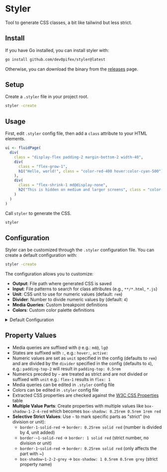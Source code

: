 # Styler

Tool to generate CSS classes, a bit like tailwind but less strict.

## Install

If you have Go installed, you can install styler with:

```bash
go install github.com/devOpifex/styler@latest
```

Otherwise, you can download the binary from the [releases](https://github.com/devOpifex/styler/releases) page.

## Setup

Create a `.styler` file in your project root.

```bash
styler -create
```

## Usage

First, edit `.styler` config file, then add a `class` attribute to your HTML elements.

```r
ui <- fluidPage(
  div(
    class = "display-flex padding-2 margin-bottom-2 width-40",
    div(
      class = "flex-grow-1",
      h1("Hello, world!", class = "color-red-400 hover:color-cyan-500")
    ),
    div(
      class = "flex-shrink-1 md@display-none",
      h2("This is hidden on medium and larger screens", class = "color-blue hover:color-green")
    )
  )
)
```

Call `styler` to generate the CSS.

```bash
styler
```

## Configuration

Styler can be customized through the `.styler` configuration file. You can create a default configuration with:

```bash
styler -create
```

The configuration allows you to customize:

- **Output**: File path where generated CSS is saved
- **Input**: File patterns to search for class attributes (e.g., `**/*.html`, `*.js`)
- **Unit**: CSS unit to use for numeric values (default: `rem`)
- **Divider**: Number to divide numeric values by (default: `4`)
- **Media Queries**: Custom breakpoint definitions
- **Colors**: Custom color palette definitions

<details>
<summary>Default Configuration</summary>

```json
{
    "version": "0.0.3",
    "pattern": "*.R|*.r|*.js|*.html",
    "directory": ".",
    "output": "style.min.css",
    "unit": "rem",
    "divider": 4,
    "media": [
        {
            "maxWidth": "",
            "minWidth": "640px",
            "name": "sm"
        },
        {
            "maxWidth": "",
            "minWidth": "768px",
            "name": "md"
        },
        {
            "maxWidth": "",
            "minWidth": "1024px",
            "name": "lg"
        },
        {
            "maxWidth": "",
            "minWidth": "1280px",
            "name": "xl"
        }
    ],
    "colors": {
        "amber": {
            "100": "#fef3c7",
            "200": "#fde68a",
            "300": "#fcd34d",
            "400": "#fbbf24",
            "50": "#fffbeb",
            "500": "#f59e0b",
            "600": "#d97706",
            "700": "#b45309",
            "800": "#92400e",
            "900": "#78350f",
            "950": "#451a03"
        },
        "blue": {
            "100": "#dbeafe",
            "200": "#bfdbfe",
            "300": "#93c5fd",
            "400": "#60a5fa",
            "50": "#eff6ff",
            "500": "#3b82f6",
            "600": "#2563eb",
            "700": "#1d4ed8",
            "800": "#1e40af",
            "900": "#1e3a8a",
            "950": "#172554"
        },
        "cyan": {
            "100": "#cffafe",
            "200": "#a5f3fc",
            "300": "#67e8f9",
            "400": "#22d3ee",
            "50": "#ecfeff",
            "500": "#06b6d4",
            "600": "#0891b2",
            "700": "#0e7490",
            "800": "#155e75",
            "900": "#164e63",
            "950": "#083344"
        },
        "emerald": {
            "100": "#d1fae5",
            "200": "#a7f3d0",
            "300": "#6ee7b7",
            "400": "#34d399",
            "50": "#ecfdf5",
            "500": "#10b981",
            "600": "#059669",
            "700": "#047857",
            "800": "#065f46",
            "900": "#064e3b",
            "950": "#022c22"
        },
        "fuchsia": {
            "100": "#fae8ff",
            "200": "#f5d0fe",
            "300": "#f0abfc",
            "400": "#e879f9",
            "50": "#fdf4ff",
            "500": "#d946ef",
            "600": "#c026d3",
            "700": "#a21caf",
            "800": "#86198f",
            "900": "#701a75",
            "950": "#4a044e"
        },
        "gray": {
            "100": "#f3f4f6",
            "200": "#e5e7eb",
            "300": "#d1d5db",
            "400": "#9ca3af",
            "50": "#f9fafb",
            "500": "#6b7280",
            "600": "#4b5563",
            "700": "#374151",
            "800": "#1f2937",
            "900": "#111827",
            "950": "#030712"
        },
        "green": {
            "100": "#dcfce7",
            "200": "#bbf7d0",
            "300": "#86efac",
            "400": "#4ade80",
            "50": "#f0fdf4",
            "500": "#22c55e",
            "600": "#16a34a",
            "700": "#15803d",
            "800": "#166534",
            "900": "#14532d",
            "950": "#052e16"
        },
        "indigo": {
            "100": "#e0e7ff",
            "200": "#c7d2fe",
            "300": "#a5b4fc",
            "400": "#818cf8",
            "50": "#eef2ff",
            "500": "#6366f1",
            "600": "#4f46e5",
            "700": "#4338ca",
            "800": "#3730a3",
            "900": "#312e81",
            "950": "#1e1b4b"
        },
        "lime": {
            "100": "#ecfccb",
            "200": "#d9f99d",
            "300": "#bef264",
            "400": "#a3e635",
            "50": "#f7fee7",
            "500": "#84cc16",
            "600": "#65a30d",
            "700": "#4d7c0f",
            "800": "#3f6212",
            "900": "#365314",
            "950": "#1a2e05"
        },
        "neutral": {
            "100": "#f5f5f5",
            "200": "#e5e5e5",
            "300": "#d4d4d4",
            "400": "#a3a3a3",
            "50": "#fafafa",
            "500": "#737373",
            "600": "#525252",
            "700": "#404040",
            "800": "#262626",
            "900": "#171717",
            "950": "#0a0a0a"
        },
        "orange": {
            "100": "#ffedd5",
            "200": "#fed7aa",
            "300": "#fdba74",
            "400": "#fb923c",
            "50": "#fff7ed",
            "500": "#f97316",
            "600": "#ea580c",
            "700": "#c2410c",
            "800": "#9a3412",
            "900": "#7c2d12",
            "950": "#431407"
        },
        "pink": {
            "100": "#fce7f3",
            "200": "#fbcfe8",
            "300": "#f9a8d4",
            "400": "#f472b6",
            "50": "#fdf2f8",
            "500": "#ec4899",
            "600": "#db2777",
            "700": "#be185d",
            "800": "#9d174d",
            "900": "#831843",
            "950": "#500724"
        },
        "purple": {
            "100": "#f3e8ff",
            "200": "#e9d5ff",
            "300": "#d8b4fe",
            "400": "#c084fc",
            "50": "#faf5ff",
            "500": "#a855f7",
            "600": "#9333ea",
            "700": "#7e22ce",
            "800": "#6b21a8",
            "900": "#581c87",
            "950": "#3b0764"
        },
        "red": {
            "100": "#fee2e2",
            "200": "#fecaca",
            "300": "#fca5a5",
            "400": "#f87171",
            "50": "#fef2f2",
            "500": "#ef4444",
            "600": "#dc2626",
            "700": "#b91c1c",
            "800": "#991b1b",
            "900": "#7f1d1d",
            "950": "#450a0a"
        },
        "rose": {
            "100": "#ffe4e6",
            "200": "#fecdd3",
            "300": "#fda4af",
            "400": "#fb7185",
            "50": "#fff1f2",
            "500": "#f43f5e",
            "600": "#e11d48",
            "700": "#be123c",
            "800": "#9f1239",
            "900": "#881337",
            "950": "#4c0519"
        },
        "sky": {
            "100": "#e0f2fe",
            "200": "#bae6fd",
            "300": "#7dd3fc",
            "400": "#38bdf8",
            "50": "#f0f9ff",
            "500": "#0ea5e9",
            "600": "#0284c7",
            "700": "#0369a1",
            "800": "#075985",
            "900": "#0c4a6e",
            "950": "#082f49"
        },
        "slate": {
            "100": "#f1f5f9",
            "200": "#e2e8f0",
            "300": "#cbd5e1",
            "400": "#94a3b8",
            "50": "#f8fafc",
            "500": "#64748b",
            "600": "#475569",
            "700": "#334155",
            "800": "#1e293b",
            "900": "#0f172a",
            "950": "#020617"
        },
        "stone": {
            "100": "#f5f5f4",
            "200": "#e7e5e4",
            "300": "#d6d3d1",
            "400": "#a8a29e",
            "50": "#fafaf9",
            "500": "#78716c",
            "600": "#57534e",
            "700": "#44403c",
            "800": "#292524",
            "900": "#1c1917",
            "950": "#0c0a09"
        },
        "teal": {
            "100": "#ccfbf1",
            "200": "#99f6e4",
            "300": "#5eead4",
            "400": "#2dd4bf",
            "50": "#f0fdfa",
            "500": "#14b8a6",
            "600": "#0d9488",
            "700": "#0f766e",
            "800": "#115e59",
            "900": "#134e4a",
            "950": "#042f2e"
        },
        "violet": {
            "100": "#ede9fe",
            "200": "#ddd6fe",
            "300": "#c4b5fd",
            "400": "#a78bfa",
            "50": "#f5f3ff",
            "500": "#8b5cf6",
            "600": "#7c3aed",
            "700": "#6d28d9",
            "800": "#5b21b6",
            "900": "#4c1d95",
            "950": "#2e1065"
        },
        "yellow": {
            "100": "#fef9c3",
            "200": "#fef08a",
            "300": "#fde047",
            "400": "#facc15",
            "50": "#fefce8",
            "500": "#eab308",
            "600": "#ca8a04",
            "700": "#a16207",
            "800": "#854d0e",
            "900": "#713f12",
            "950": "#422006"
        },
        "zinc": {
            "100": "#f4f4f5",
            "200": "#e4e4e7",
            "300": "#d4d4d8",
            "400": "#a1a1aa",
            "50": "#fafafa",
            "500": "#71717a",
            "600": "#52525b",
            "700": "#3f3f46",
            "800": "#27272a",
            "900": "#18181b",
            "950": "#09090b"
        }
    }
}
```
</details>

## Property Values

- Media queries are suffixed with `@` e.g.: `md@`, `lg@`
- States are suffixed with `:`, e.g.: `hover:`, `active:`
- Numeric values are set as `unit` specified in the config (defaults to `rem`)
and are divided by the `divider` specified in the config (defaults to `4`), 
e.g.: `padding-top-2` will result in `padding-top: 0.5rem`
- Numerics precded by `~` are treated as strict and are not divided or suffixed with `unit`
e.g.: `flex~1` results in `flex: 1`
- Media queries can be edited in `.styler` config file
- Colors can be edited in `.styler` config file
- Extracted CSS properties are checked against the [W3C CSS Properties](https://www.w3.org/Style/CSS/all-properties.en.html) table
- **Multiple Value Parts**: Create properties with multiple values like `box-shadow-1-2-4-red`
  which becomes `box-shadow: 0.25rem 0.5rem 1rem red`
- **Selective Strict Values**: Use `~` to mark specific parts as "strict" (no division or unit):
  - `border-1-solid-red` → `border: 0.25rem solid red` (number is divided by 4, unit added)
  - `border-~1-solid-red` → `border: 1 solid red` (strict number, no division or unit)
  - `border-1~solid-red` → `border: 0.25rem solid red` (only affects the part with ~)
  - `box-shadow~1-2-2-grey` → `box-shadow: 1 0.5rem 0.5rem grey` (strict property name)
